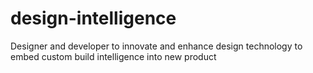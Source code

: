 # design-intelligence
Designer and developer to innovate and enhance design technology to embed custom build  intelligence into new product

